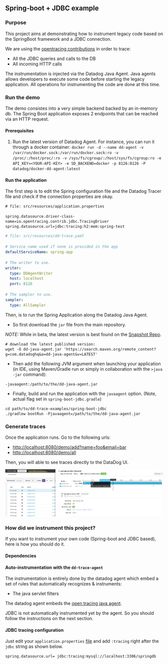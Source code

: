 ## Spring-boot + JDBC example
### Purpose

This project aims at demonstrating how to instrument legacy code based on the SpringBoot framework
and a JDBC connection.

We are using the [opentracing contributions](https://github.com/opentracing-contrib) in order to trace:
 * All the JDBC queries and calls to the DB
 * All incoming HTTP calls
 
 
The instrumentation is injected via the Datadog Java Agent. Java agents allows developers to execute
some code before starting the legacy application. All operations for instrumenting the code are done
at this time.
 
### Run the demo

The demo consistes into a very simple backend backed by an in-memory db. The Spring Boot application exposes
2 endpoints that can be reached via an HTTP request.

#### Prerequisites
1. Run the latest version of Datadog Agent. For instance, you can run it through a docker container: 
  `docker run -d --name dd-agent -v /var/run/docker.sock:/var/run/docker.sock:ro -v /proc/:/host/proc/:ro -v /sys/fs/cgroup/:/host/sys/fs/cgroup:ro -e API_KEY=<YOUR-API-KEY> -e SD_BACKEND=docker -p 8126:8126 -P  datadog/docker-dd-agent:latest`
    
#### Run the application

The first step is to edit the Spring configuration file and the Datadog Tracer file and check if the
connection properties are okay.

```properties
# file: src/resources/application.properties

spring.datasource.driver-class-name=io.opentracing.contrib.jdbc.TracingDriver
spring.datasource.url=jdbc:tracing:h2:mem:spring-test
```

```yaml
# file: src/resources/dd-trace.yaml

# Service name used if none is provided in the app
defaultServiceName: spring-app

# The writer to use.
writer:
  type: DDAgentWriter
  host: localhost
  port: 8126

# The sampler to use.
sampler:
  type: AllSampler
```

Then, is to run the Spring Application along the Datadog Java Agent.

- So first download the `jar` file from the main repository.

*NOTE:* While in beta, the latest version is best found on the [Snapshot Repo](https://oss.jfrog.org/artifactory/oss-snapshot-local/com/datadoghq/). 

```
# download the latest published version:
wget -O dd-java-agent.jar 'https://search.maven.org/remote_content?g=com.datadoghq&a=dd-java-agent&v=LATEST'
```

- Then add the following JVM argument when launching your application (in IDE, using Maven/Gradle run or simply in collaboration with the `>java -jar` command):

```
-javaagent:/path/to/the/dd-java-agent.jar
```

- Finally, build and run the application with the `javaagent` option. (Note, actual flag set in `spring-boot-jdbc.gradle`)

```
cd path/to/dd-trace-examples/spring-boot-jdbc
./gradlew bootRun -Pjavaagent=/path/to/the/dd-java-agent.jar
```

### Generate traces

Once the application runs. Go to the following urls:

* [http://localhost:8080/demo/add?name=foo&email=bar](http://localhost:8080/demo/add?name=foo&email=bar)
* [http://localhost:8080/demo/all](http://localhost:8080/demo/all)

Then, you will able to see traces directly to the DataDog UI.

![Datadog APM](apm.png)

### How did we instrument this project?

If you want to instrument your own code (Spring-boot and JDBC based), here is how you should do it.

#### Dependencies

#### Auto-instrumentation with the `dd-trace-agent`

The instrumentation is entirely done by the datadog agent which embed a set of rules that automatically recognizes & instruments:

- The java servlet filters

The datadog agent embeds the [open tracing java agent](https://github.com/opentracing-contrib/java-agent).

JDBC is not automatically instrumented yet by the agent. So you should follow the instructions on the next section.

#### JDBC tracing configuration

Just edit your `application.properties` [file](src/main/resources/application.properties)
and add `:tracing` right after the `jdbc` string as shown below.

```properties
spring.datasource.url= jdbc:tracing:mysql://localhost:3306/springdb
```
